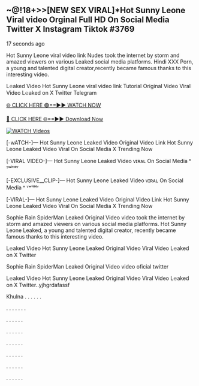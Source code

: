 ## ~@!18+>>[NEW SEX VIRAL]*Hot Sunny Leone Viral video Orginal Full HD On Social Media Twitter X Instagram Tiktok #3769

17 seconds ago

Hot Sunny Leone viral video link Nudes took the internet by storm and amazed viewers on various Leaked social media platforms. Hindi XXX Porn, a young and talented digital creator,recently became famous thanks to this interesting video.

L𝚎aked Video Hot Sunny Leone viral video link Tutorial Original Video Viral Video L𝚎aked on X Twitter Telegram

[🌐 CLICK HERE 🟢==►► WATCH NOW](https://dekho-ki-hoy-07-2k25.blogspot.com/2025/01/viral-tv.html)

[🔴 CLICK HERE 🌐==►► Download Now](https://dekho-ki-hoy-07-2k25.blogspot.com/2025/01/viral-tv.html)

[![WATCH Videos](https://i.imgur.com/ydURGbz.png)](https://dekho-ki-hoy-07-2k25.blogspot.com/2025/01/viral-tv.html)

[-wATCH-]— Hot Sunny Leone Leaked Video Original Video Link Hot Sunny Leone Leaked Video Viral On Social Media X Trending Now

[-VIRAL VIDEO-]— Hot Sunny Leone Leaked Video ᴠɪʀᴀʟ On Social Media ˣ ᵀʷⁱᵗᵗᵉʳ

[-EXCLUSIVE__CLIP-]— Hot Sunny Leone Leaked Video ᴠɪʀᴀʟ On Social Media ˣ ᵀʷⁱᵗᵗᵉʳ

[-VIRAL-]— Hot Sunny Leone Leaked Video Original Video Link Hot Sunny Leone Leaked Video Viral On Social Media X Trending Now

Sophie Rain SpiderMan Leaked Original Video video took the internet by storm and amazed viewers on various social media platforms. Hot Sunny Leone Leaked, a young and talented digital creator, recently became famous thanks to this interesting video.

L𝚎aked Video Hot Sunny Leone Leaked Original Video Viral Video L𝚎aked on X Twitter

Sophie Rain SpiderMan Leaked Original Video video oficial twitter

L𝚎aked Video Hot Sunny Leone Leaked Original Video Viral Video L𝚎aked on X Twitter..yjhgrdafassf

Khulna
.
.
.
.
.
.

.
.
.
.
.
.
.

.
.
.
.
.
.

.
.
.
.
.
.

.
.
.
.
.
.

.
.
.
.
.
.

.
.
.
.
.
.

.
.
.
.
.
.